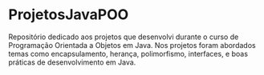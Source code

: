 # ProjetosJavaPOO
Repositório dedicado aos projetos que desenvolvi durante o curso de Programação Orientada a Objetos em Java. Nos projetos foram abordados temas como encapsulamento, herança, polimorfismo, interfaces, e boas práticas de desenvolvimento em Java.
